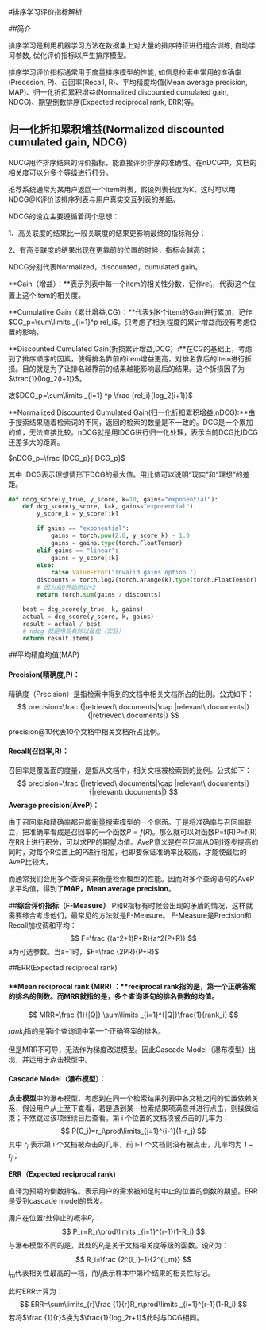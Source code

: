 #排序学习评价指标解析

##简介

排序学习是利用机器学习方法在数据集上对大量的排序特征进行组合训练, 自动学习参数, 优化评价指标以产生排序模型。

排序学习评价指标通常用于度量排序模型的性能, 如信息检索中常用的准确率(Precesion, P)、召回率(Recall, R)、平均精度均值(Mean average precision, MAP)、归一化折扣累积增益(Normalized discounted cumulated gain, NDCG)、期望倒数排序(Expected reciprocal rank, ERR)等。

## 归一化折扣累积增益(Normalized discounted cumulated gain, NDCG)

NDCG用作排序结果的评价指标，能直接评价排序的准确性。在nDCG中，文档的相关度可以分多个等级进行打分。

推荐系统通常为某用户返回一个item列表，假设列表长度为K，这时可以用NDCG@K评价该排序列表与用户真实交互列表的差距。

NDCG的设立主要遵循着两个思想：　　

1、高关联度的结果比一般关联度的结果更影响最终的指标得分；

2、有高关联度的结果出现在更靠前的位置的时候，指标会越高；



NDCG分别代表Normalized，discounted，cumulated gain。

**Gain（增益）：**表示列表中每一个item的相关性分数，记作$rel_i$，代表i这个位置上这个item的相关度。

**Cumulative Gain（累计增益,CG）：**代表对K个item的Gain进行累加，记作$CG_p=\sum\limits _{i=1}^p rel_i$。只考虑了相关程度的累计增益而没有考虑位置的影响。

**Discounted Cumulated Gain(折损累计增益,DCG）:**在CG的基础上，考虑到了排序顺序的因素，使得排名靠前的item增益更高，对排名靠后的item进行折损。目的就是为了让排名越靠前的结果越能影响最后的结果。这个折损因子为$\frac{1}{log_2(i+1)}$。

故$DCG_p=\sum\limits _{i=1} ^p \frac {rel_i}{log_2(i+1)}$

**Normalized Discounted Cumulated Gain(归一化折扣累积增益,nDCG):**由于搜索结果随着检索词的不同，返回的检索的数量是不一致的。DCG是一个累加的值，无法直接比较。nDCG就是用IDCG进行归一化处理，表示当前DCG比IDCG还差多大的距离。

$nDCG_p=\frac {DCG_p}{IDCG_p}$

其中 IDCG表示理想情形下DCG的最大值。用比值可以说明“现实”和“理想”的差距。

```python
def ndcg_score(y_true, y_score, k=10, gains="exponential"):
    def dcg_score(y_score, k=k, gains="exponential"):
        y_score_k = y_score[:k]

        if gains == "exponential":
            gains = torch.pow(2.0, y_score_k) - 1.0
            gains = gains.type(torch.FloatTensor)
        elif gains == "linear":
            gains = y_score[:k]
        else:
            raise ValueError("Invalid gains option.")
        discounts = torch.log2(torch.arange(k).type(torch.FloatTensor) + 2)
        # 因为从0开始所以+2
        return torch.sum(gains / discounts)

    best = dcg_score(y_true, k, gains)
    actual = dcg_score(y_score, k, gains)
    result = actual / best
    # ndcg 就是用现有除以最优（实际）
    return result.item()
```



##平均精度均值(MAP)
#### **Precision(精确度,P)：**

精确度（Precision）是指检索中得到的文档中相关文档所占的比例。公式如下：
$$
precision=\frac {|retrieved\ documents|\cap |relevant\ documents|}{|retrieved\ documents|}
$$


precision@10代表10个文档中相关文档所占比例。

#### **Recall(召回率,R)：**

召回率是覆盖面的度量，是指从文档中，相关文档被检索到的比例。公式如下：
$$
precision=\frac {|retrieved\ documents|\cap |relevant\ documents|}{|relevant\ documents|}
$$
**Average precision(AveP)：**

由于召回率和精确率都只能衡量搜索模型的一个侧面。于是将准确率与召回率联立，把准确率看成是召回率的一个函数$P=f(R)$。那么就可以对函数P=f(R)P=f(R)在RR上进行积分，可以求PP的期望均值。AveP意义是在召回率从0到1逐步提高的同时，对每个R位置上的P进行相加，也即要保证准确率比较高，才能使最后的AveP比较大。

而通常我们会用多个查询词来衡量检索模型的性能。因而对多个查询语句的AveP求平均值，得到了**MAP，Mean average precision**。

##**综合评价指标（F-Measure）**
P和R指标有时候会出现的矛盾的情况，这样就需要综合考虑他们，最常见的方法就是F-Measure。
F-Measure是Precision和Recall加权调和平均：
$$
F=\frac {(a^2+1)P*R}{a^2(P+R)}
$$
a为可选参数。当a=1时，$F=\frac {2PR}{P+R}$

##ERR(Expected reciprocal rank)

#### **Mean reciprocal rank (MRR) ：**reciprocal rank指的是，第一个正确答案的排名的倒数。而MRR就指的是，多个查询语句的排名倒数的均值。

$$
MRR=\frac {1}{|Q|} \sum\limits _{i=1}^{|Q|}\frac{1}{rank_i}
$$

$rank_i$指的是第i个查询词中第一个正确答案的排名。

但是MRR不可导，无法作为梯度改进模型。因此Cascade Model（瀑布模型）出现，并运用于点击模型中。

#### Cascade Model（瀑布模型）：

**点击模型**中的瀑布模型，考虑到在同一个检索结果列表中各文档之间的位置依赖关系，假设用户从上至下查看，若是遇到某一检索结果项满意并进行点击，则操做结束；不然跳过该项继续日后查看。第 i 个位置的文档项被点击的几率为：
$$
P(C_i)=r_i\prod\limits_{j=1}^{i-1}(1-r_j)
$$
其中 $r_i$ 表示第 i 个文档被点击的几率，前 i-1 个文档则没有被点击，几率均为 $1-r_j$；

**ERR（Expected reciprocal rank)**

直译为预期的倒数排名。表示用户的需求被知足时中止的位置的倒数的期望。ERR是受到cascade model的启发。

用户在位置r处停止的概率$P_r$：
$$
P_r=R_r\prod\limits _{i=1}^{r-1}(1-R_i)
$$
与瀑布模型不同的是，此处的$R_i$是关于文档相关度等级的函数。设$R_i$为：
$$
R_i=\frac {2^{l_i}-1}{2^{l_m}}
$$
$l_m$代表相关性最高的一档，而$l_i$表示样本中第i个结果的相关性标记。

此时ERR计算为：
$$
ERR=\sum\limits_{r}\frac {1}{r}R_r\prod\limits _{i=1}^{r-1}(1-R_i)
$$
若将$\frac {1}{r}$换为$\frac{1}{log_2r+1}$此时与DCG相同。